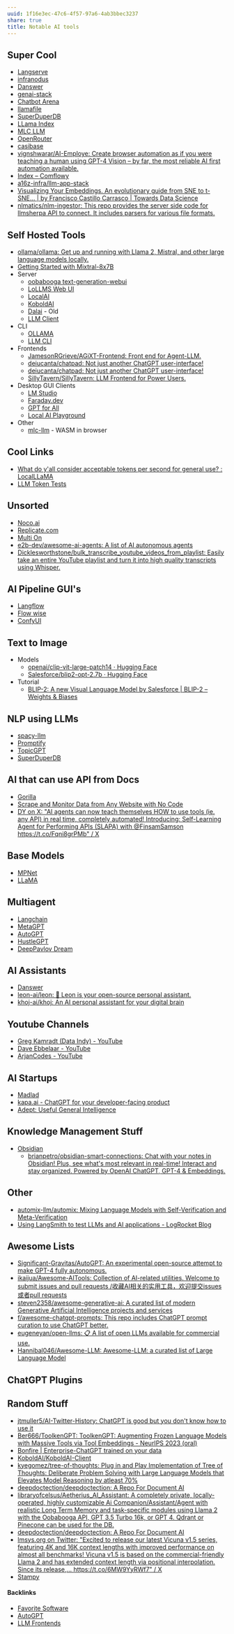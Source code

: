 ```yaml
---
uuid: 1f16e3ec-47c6-4f57-97a6-4ab3bbec3237
share: true
title: Notable AI tools
---
```

## Super Cool

* [Langserve](../d13af8ed-071d-491a-b7f0-76dacbfc9060)
* [infranodus](../e8ca78e3-422e-4f21-9607-88c20a61048e)
* [Danswer](../c9fc823a-baf0-4e39-9056-3f2b39550378)
* [genai-stack](../3b6e6bc9-e5e6-43af-84c8-834379d49e55)
* [Chatbot Arena](../c4a56cee-e08a-4938-9c0d-b5ba2af4ee8b)
* [llamafile](../1e5f29d1-1e9f-4fc9-ad64-0cf8dd8dfacc)
* [SuperDuperDB](../a8600283-5cab-4cc9-b252-960ec69457f1)
* [LLama Index](../f1ca703a-5e61-4fe3-9951-61f7c5f50223)
* [MLC LLM](../fcef104b-96c7-4188-9c4f-d69f2c0058d0)
* [OpenRouter](https://openrouter.ai/docs#models)
* [casibase](https://github.com/casibase/casibase?tab=readme-ov-file)
* [vignshwarar/AI-Employe: Create browser automation as if you were teaching a human using GPT-4 Vision – by far, the most reliable AI first automation available.](https://github.com/vignshwarar/AI-Employe)
* [Index – Comflowy](https://www.comflowy.com/)
* [a16z-infra/llm-app-stack](https://github.com/a16z-infra/llm-app-stack?tab=readme-ov-file#apis--plugins)
* [Visualizing Your Embeddings. An evolutionary guide from SNE to t-SNE… | by Francisco Castillo Carrasco | Towards Data Science](https://towardsdatascience.com/visualizing-your-embeddings-4c79332581a9)
* [nlmatics/nlm-ingestor: This repo provides the server side code for llmsherpa API to connect. It includes parsers for various file formats.](https://github.com/nlmatics/nlm-ingestor?tab=readme-ov-file)

## Self Hosted Tools

* [ollama/ollama: Get up and running with Llama 2, Mistral, and other large language models locally.](https://github.com/ollama/ollama)
* [Getting Started with Mixtral-8x7B](https://www.secondstate.io/articles/mixtral-8-7b/)
* Server
	* [oobabooga text-generation-webui](../0177b9c7-9a60-491c-8ebb-c71e724e5786)
	* [LoLLMS Web UI](../edace957-36da-4bd7-b7bd-170c152688d1)
	* [LocalAI](../588cb087-a325-4c18-a0b3-269da9304a31)
	* [KoboldAI](../11293940-4b2d-4785-91cd-d96912437f3a)
	* [Dalai](../12b80fef-933d-4c49-9564-e818506124a9) - Old
	* [LLM Client](../72945e2f-6225-460b-a11e-eae8bb44ad6e)
* CLI
	* [OLLAMA](../0a74265c-1db8-4150-93d8-735a4cfc8619)
	* [LLM CLI](../0ab1f6ba-e1ec-45f3-8762-0e96939b3d75)
* Frontends
	* [JamesonRGrieve/AGiXT-Frontend: Front end for Agent-LLM.](https://github.com/JamesonRGrieve/AGiXT-Frontend)
	* [deiucanta/chatpad: Not just another ChatGPT user-interface!](https://github.com/deiucanta/chatpad)
	* [deiucanta/chatpad: Not just another ChatGPT user-interface!](https://github.com/deiucanta/chatpad)
	* [SillyTavern/SillyTavern: LLM Frontend for Power Users.](https://github.com/SillyTavern/SillyTavern)
* Desktop GUI Clients
	* [LM Studio](../fab4d5b4-4863-4109-baea-5b376fe1910c)
	* [Faraday.dev](../2482e507-0def-445e-844e-3e7159cb2a57)
	* [GPT for All](../d80422a0-621c-4784-a273-284c1c8e5520)
	* [Local AI Playground](../6b8d65a1-2f20-4621-8423-fa7506d70050)
* Other
	* [mlc-llm](../65a46581-fa76-40b2-8208-f5a9334f96c8) - WASM in browser

## Cool Links

* [What do y'all consider acceptable tokens per second for general use? : LocalLLaMA](https://old.reddit.com/r/LocalLLaMA/comments/162pgx9/what_do_yall_consider_acceptable_tokens_per/?rdt=63840)
* [LLM Token Tests](../ceefeffb-870e-439d-a4f1-7cd77a1b932b)
## Unsorted

* [Noco.ai](../716957dd-1f5a-4865-b04b-c02b0bd34bae)
* [Replicate.com](../3e059b70-740a-4c81-8fd9-559910c8038c)
* [Multi On](../8ab360ae-e3bc-4d23-a60c-23847e562228)
* [e2b-dev/awesome-ai-agents: A list of AI autonomous agents](https://github.com/e2b-dev/awesome-ai-agents)
* [Dicklesworthstone/bulk\_transcribe\_youtube\_videos\_from\_playlist: Easily take an entire YouTube playlist and turn it into high quality transcripts using Whisper.](https://github.com/Dicklesworthstone/bulk_transcribe_youtube_videos_from_playlist)

## AI Pipeline GUI's

* [Langflow](../fb09a999-1293-4309-98dc-8f1bfa157f82)
* [Flow wise](../580053dd-21bb-43cf-93bd-113611b8d9a7)
* [ConfyUI](../06e73bbb-c33f-4c93-90e1-a8e3e294f3fb)

## Text to Image

* Models
	* [openai/clip-vit-large-patch14 · Hugging Face](https://huggingface.co/openai/clip-vit-large-patch14)
	* [Salesforce/blip2-opt-2.7b · Hugging Face](https://huggingface.co/Salesforce/blip2-opt-2.7b)
* Tutorial
	* [BLIP-2: A new Visual Language Model by Salesforce | BLIP-2 – Weights & Biases](https://wandb.ai/gladiator/BLIP-2/reports/BLIP-2-A-new-Visual-Language-Model-by-Salesforce--VmlldzozNjM0NjYz)

## NLP using LLMs

* [spacy-llm](../36f46138-ae35-4afb-8df4-9d2be12423d1)
* [Promptify](../18a6290b-59ff-4df1-98f7-673cdc7a7118)
* [TopicGPT](../43a10b26-0269-4ebe-9fe9-468654b529f5)
* [SuperDuperDB](../a8600283-5cab-4cc9-b252-960ec69457f1)
## AI that can use API from Docs

* [Gorilla](../9097a030-8dfa-4e53-8ba9-65be7d582e6a)
* [Scrape and Monitor Data from Any Website with No Code](https://www.browse.ai/?ref=awe50meAI)
* [DY on X: "AI agents can now teach themselves HOW to use tools (ie. any API) in real time, completely automated! Introducing: Self-Learning Agent for Performing APIs (SLAPA) with @FinsamSamson https://t.co/Fqni8grPMb" / X](https://twitter.com/DYtweetshere/status/1631349179934203904)

## Base Models

* [MPNet](https://huggingface.co/docs/transformers/model_doc/mpnet)
* [LLaMA](../a722edb6-d8e9-4b1c-9eed-6a8c84e1553e)
## Multiagent

* [Langchain](../b59efdb4-f9de-4ece-8d57-26b06b7c7dfc)
* [MetaGPT](../d68b265b-aff7-4804-a4b3-6fed329b5fd8)
* [AutoGPT](../494282ee-3cf9-44cd-b1dd-e9fb4e1b23c2)
* [HustleGPT](../ac6d0ce9-a73e-4d77-9402-c80f35a38fbf)
* [DeepPavlov Dream](../7100feb5-7726-4eab-b4ce-7d783fb73c01)

## AI Assistants

* [Danswer](../c9fc823a-baf0-4e39-9056-3f2b39550378)
* [leon-ai/leon: 🧠 Leon is your open-source personal assistant.](https://github.com/leon-ai/leon)
* [khoj-ai/khoj: An AI personal assistant for your digital brain](https://github.com/khoj-ai/khoj)
## Youtube Channels

* [Greg Kamradt (Data Indy) - YouTube](https://www.youtube.com/@DataIndependent/videos)
* [Dave Ebbelaar - YouTube](https://www.youtube.com/@daveebbelaar/videos)
* [ArjanCodes - YouTube](https://www.youtube.com/@ArjanCodes/videos)

## AI Startups

* [Madlad](https://www.madlad.ai/)
* [kapa.ai - ChatGPT for your developer-facing product](https://www.kapa.ai/)
* [Adept: Useful General Intelligence](https://www.adept.ai/)
## Knowledge Management Stuff

* [Obsidian](../f76a085e-f2c8-43bd-a852-47760f01e401)
	* [brianpetro/obsidian-smart-connections: Chat with your notes in Obsidian! Plus, see what's most relevant in real-time! Interact and stay organized. Powered by OpenAI ChatGPT, GPT-4 & Embeddings.](https://github.com/brianpetro/obsidian-smart-connections)
## Other

* [automix-llm/automix: Mixing Language Models with Self-Verification and Meta-Verification](https://github.com/automix-llm/automix)
* [Using LangSmith to test LLMs and AI applications - LogRocket Blog](https://blog.logrocket.com/langsmith-test-llms-ai-applications/)
## Awesome Lists

* [Significant-Gravitas/AutoGPT: An experimental open-source attempt to make GPT-4 fully autonomous.](https://github.com/Significant-Gravitas/AutoGPT)
* [ikaijua/Awesome-AITools: Collection of AI-related utilities. Welcome to submit issues and pull requests /收藏AI相关的实用工具，欢迎提交issues 或者pull requests](https://github.com/ikaijua/Awesome-AITools)
* [steven2358/awesome-generative-ai: A curated list of modern Generative Artificial Intelligence projects and services](https://github.com/steven2358/awesome-generative-ai)
* [f/awesome-chatgpt-prompts: This repo includes ChatGPT prompt curation to use ChatGPT better.](https://github.com/f/awesome-chatgpt-prompts)
* [eugeneyan/open-llms: 📋 A list of open LLMs available for commercial use.](https://github.com/eugeneyan/open-llms)
* [Hannibal046/Awesome-LLM: Awesome-LLM: a curated list of Large Language Model](https://github.com/Hannibal046/Awesome-LLM)


## ChatGPT Plugins
## Random Stuff

* [jtmuller5/AI-Twitter-History: ChatGPT is good but you don't know how to use it](https://github.com/jtmuller5/AI-Twitter-History)
* [Ber666/ToolkenGPT: ToolkenGPT: Augmenting Frozen Language Models with Massive Tools via Tool Embeddings - NeurIPS 2023 (oral)](https://github.com/Ber666/ToolkenGPT)
* [Bonfire | Enterprise-ChatGPT trained on your data](https://www.justbonfire.com/)
* [KoboldAI/KoboldAI-Client](https://github.com/KoboldAI/KoboldAI-Client)
* [kyegomez/tree-of-thoughts: Plug in and Play Implementation of Tree of Thoughts: Deliberate Problem Solving with Large Language Models that Elevates Model Reasoning by atleast 70%](https://github.com/kyegomez/tree-of-thoughts)
* [deepdoctection/deepdoctection: A Repo For Document AI](https://github.com/deepdoctection/deepdoctection)
* [libraryofcelsus/Aetherius\_AI\_Assistant: A completely private, locally-operated, highly customizable Ai Companion/Assistant/Agent with realistic Long Term Memory and task-specific modules using Llama 2 with the Oobabooga API, GPT 3.5 Turbo 16k, or GPT 4. Qdrant or Pinecone can be used for the DB.](https://github.com/libraryofcelsus/Aetherius_AI_Assistant)
* [deepdoctection/deepdoctection: A Repo For Document AI](https://github.com/deepdoctection/deepdoctection)
* [lmsys.org on Twitter: "Excited to release our latest Vicuna v1.5 series, featuring 4K and 16K context lengths with improved performance on almost all benchmarks! Vicuna v1.5 is based on the commercial-friendly Llama 2 and has extended context length via positional interpolation. Since its release,… https://t.co/6MW9YyRWf7" / X](https://twitter.com/lmsysorg/status/1686794639469371393)
* [Stampy](https://github.com/StampyAI)

#### Backlinks

* [Favorite Software](/6a24cf3e-5693-4b99-b620-c3766a02a6c9)
* [AutoGPT](/494282ee-3cf9-44cd-b1dd-e9fb4e1b23c2)
* [LLM Frontends](/ab0590ad-5869-4cfd-a080-85a22db30c81)